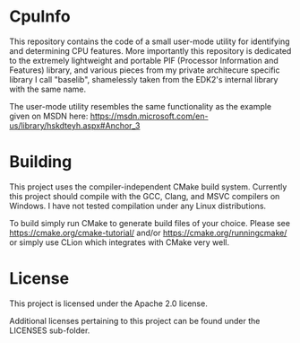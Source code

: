 # CpuInfo 

This repository contains the code of a small user-mode utility for identifying and determining CPU features.
More importantly this repository is dedicated to the extremely lightweight and portable PIF (Processor Information and Features) library, and various pieces from my private architecure specific library I call "baselib", shamelessly taken from the EDK2's internal library with the same name.

The user-mode utility resembles the same functionality as the example given on MSDN here: https://msdn.microsoft.com/en-us/library/hskdteyh.aspx#Anchor_3

# Building

This project uses the compiler-independent CMake build system. Currently this project should compile with the GCC, Clang, and MSVC compilers on Windows. I have not tested compilation under any Linux distributions.

To build simply run CMake to generate build files of your choice. Please see https://cmake.org/cmake-tutorial/ and/or https://cmake.org/runningcmake/ or simply use CLion which integrates with CMake very well.

# License

This project is licensed under the Apache 2.0 license.

Additional licenses pertaining to this project can be found under the LICENSES sub-folder.

